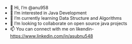 - 👋 Hi, I’m @anu958
- 👀 I’m interested in Java Development
- 🌱 I’m currently learning Data Structure and Algorithms
- 💞️ I’m looking to collaborate on open source java projects
- 📫 You can connect with me on likendin- https://www.linkedin.com/in/asubnu548

<!---
anu958/anu958 is a ✨ special ✨ repository because its `README.md` (this file) appears on your GitHub profile.
You can click the Preview link to take a look at your changes.
--->

